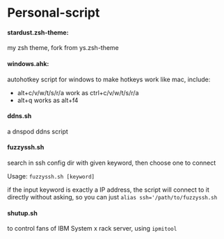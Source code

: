 # Personal-script

#### stardust.zsh-theme:

my zsh theme, fork from ys.zsh-theme

#### windows.ahk:

autohotkey script for windows to make hotkeys work like mac, include:

* alt+c/v/w/t/s/r/a work as ctrl+c/v/w/t/s/r/a
* alt+q works as alt+f4

#### ddns.sh

a dnspod ddns script

#### fuzzyssh.sh 

search in ssh config dir with given keyword, then choose one to connect

Usage: `fuzzyssh.sh [keyword]`

if the input keyword is exactly a IP address, the script will connect to it directly without asking, so you can just `alias ssh='/path/to/fuzzyssh.sh`

#### shutup.sh

to control fans of IBM System x rack server, using `ipmitool`
